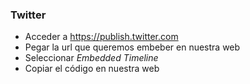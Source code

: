 ### Twitter

- Acceder a https://publish.twitter.com
- Pegar la url que queremos embeber en nuestra web
- Seleccionar _Embedded Timeline_
- Copiar el código en nuestra web

